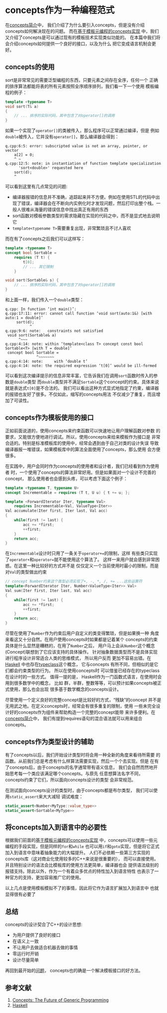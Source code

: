 # concepts作为一种编程范式

在[concepts简介](https://github.com/ustc-compiler-concepts/report/blob/master/concepts-intro.md)中，
我们介绍了为什么要引入concepts，但是没有介绍concepts如何解决现在的问题。
而在[基于模板元编程的concepts实现](https://github.com/ustc-compiler-concepts/report/blob/master/concepts-by-TMP.md)
中，我们又介绍了concepts是可以通过现有的模板技术实现类似功能的。
在本篇中我们将会介绍concepts如何提供一个良好的接口，以及为什么
把它变成语言机制会更好。


## concepts的使用

sort是非常常见的需要泛型编程的东西，只要元素之间存在全序，任何一个
正确的排序算法都能将表的所有元素按照全序顺序排列，我们看一下一个使用
模板编程的例子：

```cpp
template <typename T>
void sort(T& a)
{
    // ... 排序的实际代码，其中包含了对operator[]的调用
}
```

如果一个实现了`operator[]`的类被传入，那么程序可以正常通过编译，但是
例如`double`被传入，它并没有`operator[]`，那么编译器会得到：

```
q.cpp:6:5: error: subscripted value is not an array, pointer, or vector
    a[2] = 0;
    ^ ~
q.cpp:12:5: note: in instantiation of function template specialization
      'sort<double>' requested here
    sort(d);
    ^
```

可以看到这里有几点常见的问题:

*   编译器报错的信息并不准确，追踪起来并不方便。例如在使用STL的代码中出现了错误，编译器会在不断向内实例化时才发现问题，然后打印出整个栈。一般人很难从海量的错误信息中找出真正有用的东西
*   sort函数对模板参数类型的需求隐藏在实现的代码之中，而不是显式地去说明它
*   `template<typename T>`需要重复出现，非常繁琐且不讨人喜欢

而在有了concepts之后我们可以这样写：

```cpp
template <typename T>
concept bool Sortable =
    requires (T t) {
        t[0];
        // ... 其它限制
    }

void sort(Sortable& s) {
    // ... 排序的实际代码，其中包含了对operator[]的调用
}
```

和上面一样，我们传入一个`double`类型：

```
q.cpp: In function ‘int main()’:
q.cpp:17:11: error: cannot call function ‘void sort(auto:1&) [with auto:1 = double]’
     sort(d);
           ^
q.cpp:9:6: note:   constraints not satisfied
 void sort(Sortable& a)
      ^~~~
q.cpp:4:14: note: within ‘template<class T> concept const bool Sortable<T> [with T = double]’
 concept bool Sortable =
              ^~~~~~~~
q.cpp:4:14: note:     with ‘double t’
q.cpp:4:14: note: the required expression ‘t[0]’ would be ill-formed
```

可以看到这次编译提示的信息非常丰富，它告诉我们在调用`sort`函数时传入的参数是`double`类型
而`double`类型并不满足`Sortable`这个concept的约束。具体来说就是表达式`t[0]`是不合法的。
我们可以看出这种方式显式地指定了约束，编译器的报错也友好了很多。不仅如此，缩写的concepts用法
不仅减少了重复，而且增加了可读性。

## concepts作为模板使用的接口

正如前面说道的，使用concepts来约束函数可以快速地让用户理解函数对参数
的要求，又能很方便地进行调试。所以，使用concepts来给来模板作为接口是
非常合适的。特别是标准模板库的使用中，经常会遇到由于自己对类的设计失误
导致编译器报一堆错误，如果模板库中的算法全面使用了concepts，那么使用
会方便很多。

在实践中，用户会同时作为concepts的使用者和设计者，我们已经看到作为使用者
时，一个使用了concepts的算法非常好用。但是如果面对一个设计不完善的concept，
那么使用者也会感到头疼，可以考虑下面这个例子：

```cpp
template <typename T, typename U>
concept Incrementable = requires (T t, U u) { t += u; };

template <ForwardIterator Iter, typename Val>
    requires Incrementable<Val, ValueType<Iter>>
Val accumulate(Iter first, Iter last, Val acc)
{
    while(first != last) {
        acc += *first;
        ++first;
    }
    return acc;
}
```

在`Incrementable`设计时只用了一条关于`operator+=`的限制，这样
有些类只实现了`operator+`和`operator=`就不能使用这个算法了。
这样一来用户就会感到非常困惑。在这里一种比较好的方式并不是
仅仅定义一个当前使用时最小的限制，而是对`Val`的类型做出约束

```cpp
// concept Number约束这个类型必须实现了+, -, *, /, += ...这些运算符
template<ForwardIterator Iter, Number<ValueType<Iter>> Val>
Val sum(Iter first, Iter last, Val acc)
{
    while(first != last) {
        acc += *first;
        ++first;
    }
    return acc;
}
```

尽管在使用了`Number`作为约束后用户自定义的类变得繁琐，但是如果换一种
角度来看这又十分自然。在用户使用concepts时如果都是记着某个
concepts的约束具体是什么显然是糟糕的，在用了`Number`之后，
用户马上会从`Number`这个概念(Concept)联想到了它应该支持的具体操作。
针对抽象数据类型而不是具体实现进行程序设计非常适合人类的思维模式，
所以用户反而 更加不容易出错。在[Haskell](https://www.haskell.org/)
中也存在[typeclass](http://learnyouahaskell.com/types-and-typeclasses)这个概念，
它与concepts 有所不同，但相似的是它们都会约束类型的行为。
所以在使用concepts时 可以借鉴已经存在的typeclass在设计时的一些方式。
值得一提的是， Haskell作为一门函数式语言，在使用时会用到很多数学中的概念，
比如 群，半群，整数等等，可以预计如果concepts被正式使用，那么也会出现
很多基于数学概念的concepts设计。

尽管使用一个定义良好的完整concept是比较好的方式，“残缺”的concept
并不是无用武之地。在定义concepts时，经常会有很多重复的限制，使用
一些未完全设计好的concepts作为组件来帮助构造一个完整的concept能带
来许多便利。在[concepts简介](https://github.com/ustc-compiler-concepts/report/blob/master/concepts-intro.md#requires语句)中，
我们有提到requires语句的混合语法就可以用来组合concepts。

## concepts作为类型设计的辅助

有了concepts以后，我们开始设计类型时将会用一种全新的角度来看待所需要
的函数。从前我们总是考虑有什么样算法需要实现，然后一个个去实现。但是
在有了concepts后，由于concepts的名字通常带有语义信息，
我们会自然而然地开始思考每一个类应该满足哪个concepts。与原先
任意想算法名字不同，concepts约束了它们，所以面向concepts设计的类型
会非常规范。

在测试面向concepts设计的类型时，由于concepts都是布尔类型，
我们可以使用`static_assert`来大大减轻 调试难度：

```cpp
static_assert<Number<MyType::value_type>>
static_assert<Sortable<MyType>>
```

## 将concepts加入到语言中的必要性

根据我们前面的[基于模板元编程的concepts实现](https://github.com/ustc-compiler-concepts/report/blob/master/concepts-by-TMP.md)
中，concepts可以使用一些元编程的手段实现，但是同样的`for`和`while`
也可以用`if`和`goto`实现，但是将它正式加入到语言中意味着抽象能力的大幅提升。
人们不必依赖一些第三方实现的concepts库（这对商业化使用较多的C++来说是很重要的），
而可以直接使用。并且特别设计的语法会比模板库的使用方法更简单，编译器也会
提供语法级别的报错支持。除此以外，作为一个有着众多优点的特性加入到语言特性
也表示了一种官方的支持，更加容易推广它的使用。

以上几点是使用模板模拟不了的事情，因此将它作为语言扩展加入到语言中
也就显得很有必要了

## 总结

concepts的设计契合了C++的设计思想:

*   为用户提供了良好的接口
*   在语义上一致
*   不让用户去做适合机器去做的事情
*   零运行时开销
*   设计尽量简单

再回到最开始的[问题](https://github.com/ustc-compiler-concepts/report/blob/master/concepts-intro.md#C++中的泛型编程)，
concepts也的确是一个解决模板接口的好方法。

## 参考文献

1. [Concepts: The Future of Generic Programming](http://www.stroustrup.com/good_concepts.pdf)
2. [Haskell](https://www.haskell.org/)
